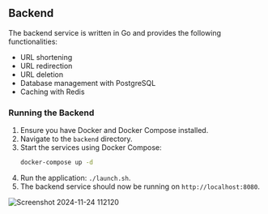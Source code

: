 ## Backend

The backend service is written in Go and provides the following functionalities:
- URL shortening
- URL redirection
- URL deletion
- Database management with PostgreSQL
- Caching with Redis

### Running the Backend

1. Ensure you have Docker and Docker Compose installed.
2. Navigate to the `backend` directory.
3. Start the services using Docker Compose:
   ```bash
   docker-compose up -d
   ```
4. Run the application: `./launch.sh`.
5. The backend service should now be running on `http://localhost:8080`.

![Screenshot 2024-11-24 112120](https://github.com/user-attachments/assets/b5ebba6b-4ae1-422d-901f-e5b1f272d915)

